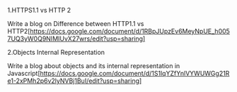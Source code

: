 1.HTTPS1.1 vs HTTP 2
 
 Write a blog on Difference between HTTP1.1 vs HTTP2[https://docs.google.com/document/d/1RBpJUpzEv6MeyNpUE_h0057UQ3yW0Q9NIMIUvX27wrs/edit?usp=sharing]

2.Objects Internal Representation

 Write a blog about objects and its internal representation in Javascript[https://docs.google.com/document/d/1S1lqYZfYnlVYWUWGg21Re1-2xPMh2p6v2lyNVBj1BuI/edit?usp=sharing]